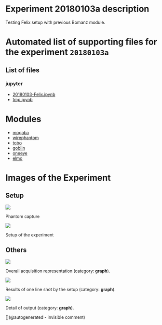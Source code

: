 # Experiment 20180103a description

Testing Felix setup with previous Bomanz module.




# Automated list of supporting files for the __experiment `20180103a`__

## List of files

### jupyter

* [20180103-Felix.ipynb](/include/community/Felix/20180103a/20180103-Felix.ipynb)
* [tmp.ipynb](/tmp.ipynb)





# Modules

* [mogaba](/retired/mogaba/)
* [wirephantom](/wirephantom/)
* [tobo](/retired/tobo/)
* [goblin](/goblin/)
* [oneeye](/retired/oneeye/)
* [elmo](/elmo/)




# Images of the Experiment

## Setup

![](/include/community/Felix/20180103a/bac1.jpeg)

Phantom capture

![](/include/community/Felix/20180103a/setup1.jpeg)

Setup of the experiment

## Others

![](/include/community/Felix/20180103a/detail.png)

Overall acquisition representation (category: __graph__).

![](/include/community/Felix/20180103a/20180103results.png)

Results of one line shot by the setup (category: __graph__).

![](/include/community/Felix/20180103a/setup2.jpeg)

Detail of output (category: __graph__).










[](@autogenerated - invisible comment)